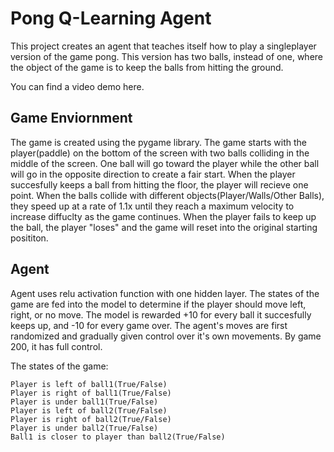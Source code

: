 # Pong Q-Learning Agent

This project creates an agent that teaches itself how to play a singleplayer version of the game pong. This version has two balls, instead
of one, where the object of the game is to keep the balls from hitting the ground.

You can find a video demo here.

## Game Enviornment

The game is created using the pygame library. The game starts with the player(paddle) on the bottom of the screen with two balls colliding in the middle of the screen. One ball will go toward the player while the other ball will go in the opposite direction to create a fair start. When the player succesfully keeps a ball from hitting the floor, the player will recieve one point. When the balls collide with different objects(Player/Walls/Other Balls), they speed up at a rate of 1.1x until they reach a maximum velocity to increase diffuclty as the game continues. When the player fails to keep up the ball, the player "loses" and the game will reset into the original starting posititon.

## Agent

Agent uses relu activation function with one hidden layer. The states of the game are fed into the model to determine if the player should move left, right, or no move. The model is rewarded +10 for every ball it succesfully keeps up, and -10 for every game over. The agent's moves are first randomized and gradually given control over it's own movements. By game 200, it has full control.

The states of the game:

    Player is left of ball1(True/False)
    Player is right of ball1(True/False)
    Player is under ball1(True/False)
    Player is left of ball2(True/False)
    Player is right of ball2(True/False)
    Player is under ball2(True/False)
    Ball1 is closer to player than ball2(True/False)

